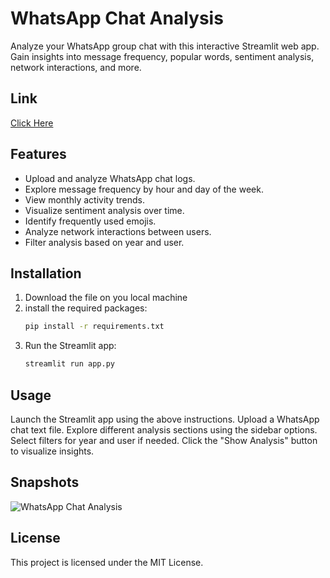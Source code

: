 # WhatsApp Chat Analysis

Analyze your WhatsApp group chat with this interactive Streamlit web app. Gain insights into message frequency, popular words, sentiment analysis, network interactions, and more.

## Link
[Click Here](https://whatsapp-chat-analysis-99280a92d9ed.herokuapp.com/)

## Features

- Upload and analyze WhatsApp chat logs.
- Explore message frequency by hour and day of the week.
- View monthly activity trends.
- Visualize sentiment analysis over time.
- Identify frequently used emojis.
- Analyze network interactions between users.
- Filter analysis based on year and user.

## Installation

1. Download the file on you local machine
2. install the required packages:
   ```bash
   pip install -r requirements.txt
3. Run the Streamlit app:
   ```bash
   streamlit run app.py

## Usage
Launch the Streamlit app using the above instructions.
Upload a WhatsApp chat text file.
Explore different analysis sections using the sidebar options.
Select filters for year and user if needed.
Click the "Show Analysis" button to visualize insights.

## Snapshots
![WhatsApp Chat Analysis](https://github.com/vaibhavsinghmq/datascience/blob/main/projects/whatsapp-chat-analysis/github-whatsapp.png)


## License
This project is licensed under the MIT License.

